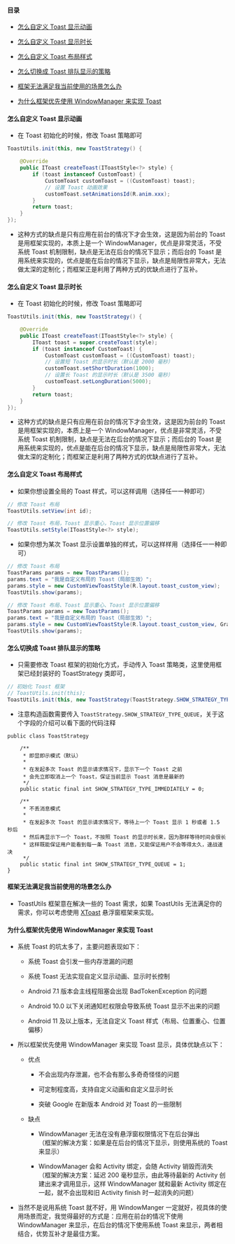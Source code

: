 #### 目录

* [怎么自定义 Toast 显示动画](#怎么自定义-toast-显示动画)

* [怎么自定义 Toast 显示时长](#怎么自定义-toast-显示时长)

* [怎么自定义 Toast 布局样式](#怎么自定义-toast-布局样式)

* [怎么切换成 Toast 排队显示的策略](#怎么切换成-toast-排队显示的策略)

* [框架无法满足我当前使用的场景怎么办](#框架无法满足我当前使用的场景怎么办)

* [为什么框架优先使用 WindowManager 来实现 Toast](#为什么框架优先使用-windowManager-来实现-toast)

#### 怎么自定义 Toast 显示动画

* 在 Toast 初始化的时候，修改 Toast 策略即可

```java
ToastUtils.init(this, new ToastStrategy() {

    @Override
    public IToast createToast(IToastStyle<?> style) {
        if (toast instanceof CustomToast) {
            CustomToast customToast = ((CustomToast) toast);
            // 设置 Toast 动画效果
            customToast.setAnimationsId(R.anim.xxx);
        }
        return toast;
    }
});
```

* 这种方式的缺点是只有应用在前台的情况下才会生效，这是因为前台的 Toast 是用框架实现的，本质上是一个 WindowManager，优点是非常灵活，不受系统 Toast 机制限制，缺点是无法在后台的情况下显示；而后台的 Toast 是用系统来实现的，优点是能在后台的情况下显示，缺点是局限性非常大，无法做太深的定制化；而框架正是利用了两种方式的优缺点进行了互补。

#### 怎么自定义 Toast 显示时长

* 在 Toast 初始化的时候，修改 Toast 策略即可

```java
ToastUtils.init(this, new ToastStrategy() {

    @Override
    public IToast createToast(IToastStyle<?> style) {
        IToast toast = super.createToast(style);
        if (toast instanceof CustomToast) {
            CustomToast customToast = ((CustomToast) toast);
            // 设置短 Toast 的显示时长（默认是 2000 毫秒）
            customToast.setShortDuration(1000);
            // 设置长 Toast 的显示时长（默认是 3500 毫秒）
            customToast.setLongDuration(5000);
        }
        return toast;
    }
});
```

* 这种方式的缺点是只有应用在前台的情况下才会生效，这是因为前台的 Toast 是用框架实现的，本质上是一个 WindowManager，优点是非常灵活，不受系统 Toast 机制限制，缺点是无法在后台的情况下显示；而后台的 Toast 是用系统来实现的，优点是能在后台的情况下显示，缺点是局限性非常大，无法做太深的定制化；而框架正是利用了两种方式的优缺点进行了互补。

#### 怎么自定义 Toast 布局样式

* 如果你想设置全局的 Toast 样式，可以这样调用（选择任一一种即可）

```java
// 修改 Toast 布局
ToastUtils.setView(int id);
```

```java
// 修改 Toast 布局，Toast 显示重心，Toast 显示位置偏移
ToastUtils.setStyle(IToastStyle<?> style);
```

* 如果你想为某次 Toast 显示设置单独的样式，可以这样样用（选择任一一种即可）

```java
// 修改 Toast 布局
ToastParams params = new ToastParams();
params.text = "我是自定义布局的 Toast（局部生效）";
params.style = new CustomViewToastStyle(R.layout.toast_custom_view);
ToastUtils.show(params);
```

```java
// 修改 Toast 布局、Toast 显示重心、Toast 显示位置偏移
ToastParams params = new ToastParams();
params.text = "我是自定义布局的 Toast（局部生效）";
params.style = new CustomViewToastStyle(R.layout.toast_custom_view, Gravity.CENTER, 10, 20);
ToastUtils.show(params);
```

#### 怎么切换成 Toast 排队显示的策略

* 只需要修改 Toast 框架的初始化方式，手动传入 Toast 策略类，这里使用框架已经封装好的 ToastStrategy 类即可，

```java
// 初始化 Toast 框架
// ToastUtils.init(this);
ToastUtils.init(this, new ToastStrategy(ToastStrategy.SHOW_STRATEGY_TYPE_QUEUE));
```

* 注意构造函数需要传入 `ToastStrategy.SHOW_STRATEGY_TYPE_QUEUE`，关于这个字段的介绍可以看下面的代码注释

```
public class ToastStrategy

    /**
     * 即显即示模式（默认）
     *
     * 在发起多次 Toast 的显示请求情况下，显示下一个 Toast 之前
     * 会先立即取消上一个 Toast，保证当前显示 Toast 消息是最新的
     */
    public static final int SHOW_STRATEGY_TYPE_IMMEDIATELY = 0;

    /**
     * 不丢消息模式
     *
     * 在发起多次 Toast 的显示请求情况下，等待上一个 Toast 显示 1 秒或者 1.5 秒后
     * 然后再显示下一个 Toast，不按照 Toast 的显示时长来，因为那样等待时间会很长
     * 这样既能保证用户能看到每一条 Toast 消息，又能保证用户不会等得太久，速战速决
     */
    public static final int SHOW_STRATEGY_TYPE_QUEUE = 1;
}
```

#### 框架无法满足我当前使用的场景怎么办

* ToastUtils 框架意在解决一些的 Toast 需求，如果 ToastUtils 无法满足你的需求，你可以考虑使用 [XToast](https://github.com/getActivity/XToast) 悬浮窗框架来实现。

#### 为什么框架优先使用 WindowManager 来实现 Toast

* 系统 Toast 的坑太多了，主要问题表现如下：

    * 系统 Toast 会引发一些内存泄漏的问题

    * 系统 Toast 无法实现自定义显示动画、显示时长控制

    * Android 7.1 版本会主线程阻塞会出现 BadTokenException 的问题

    * Android 10.0 以下关闭通知栏权限会导致系统 Toast 显示不出来的问题

    * Android 11 及以上版本，无法自定义 Toast 样式（布局、位置重心、位置偏移）

* 所以框架优先使用 WindowManager 来实现 Toast 显示，具体优缺点以下：

    * 优点

        * 不会出现内存泄漏，也不会有那么多奇奇怪怪的问题

        * 可定制程度高，支持自定义动画和自定义显示时长

        * 突破 Google 在新版本 Android 对 Toast 的一些限制

    * 缺点

        *  WindowManager 无法在没有悬浮窗权限情况下在后台弹出 <br> （框架的解决方案：如果是在后台的情况下显示，则使用系统的 Toast 来显示）

       *  WindowManager 会和 Activity 绑定，会随 Activity 销毁而消失 <br> （框架的解决方案：延迟 200 毫秒显示，由此等待最新的 Activity 创建出来才调用显示，这样 WindowManager 就和最新 Activity 绑定在一起，就不会出现和旧 Activity finish 时一起消失的问题）

* 当然不是说用系统 Toast 就不好，用 WindowManger 一定就好，视具体的使用场景而定，我觉得最好的方式是：应用在前台的情况下使用 WindowManager 来显示，在后台的情况下使用系统 Toast 来显示，两者相结合，优势互补才是最佳方案。
